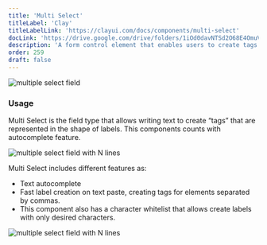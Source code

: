 ```yaml
---
title: 'Multi Select'
titleLabel: 'Clay'
titleLabelLink: 'https://clayui.com/docs/components/multi-select'
docLink: 'https://drive.google.com/drive/folders/1iOd0davNTSd2O68E4OmuVUhE0xaA5u_E'
description: 'A form control element that enables users to create tags by typing text, visually represented as labels'
order: 259
draft: false
---
```


![multiple select field](/images/lexicon/SelectMulti.jpg)

### Usage

Multi Select is the field type that allows writing text to create “tags” that are represented in the shape of labels. This components counts with autocomplete feature.

![multiple select field with N lines](/images/lexicon/SelectMultiNLines.jpg)

Multi Select includes different features as:

-   Text autocomplete
-   Fast label creation on text paste, creating tags for elements separated by commas.
-   This component also has a character whitelist that allows create labels with only desired characters.

![multiple select field with N lines](/images/lexicon/SelectMultiAutocomplete.gif)